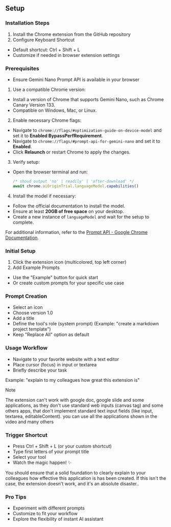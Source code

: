 ## Setup

### Installation Steps

1. Install the Chrome extension from the GitHub repository
2. Configure Keyboard Shortcut
 - Default shortcut: Ctrl + Shift + L
 - Customize if needed in browser extension settings

### Prerequisites

 - Ensure Gemini Nano Prompt API is available in your browser

 1. Use a compatible Chrome version:
   - Install a version of Chrome that supports Gemini Nano, such as Chrome Canary Version 133.
   - Compatible on Windows, Mac, or Linux.

 2. Enable necessary Chrome flags:
   - Navigate to `chrome://flags/#optimization-guide-on-device-model` and set it to **Enabled BypassPerfRequirement**.
   - Navigate to `chrome://flags/#prompt-api-for-gemini-nano` and set it to **Enabled**.
   - Click **Relaunch** or restart Chrome to apply the changes.

 3. Verify setup:
   - Open the browser terminal and run:
     ```javascript
     /* shoud output 'no' | readily' | 'after-download' */
     await chrome.aiOriginTrial.languageModel.capabilities()
     ```

 4. Install the model if necessary:
   - Follow the official documentation to install the model.
   - Ensure at least **20GB of free space** on your desktop.
   - Create a new instance of `languageModel` and wait for the setup to complete.

 For additional information, refer to the [Prompt API - Google Chrome Documentation](https://developer.chrome.com/docs/extensions/ai/prompt-api).


### Initial Setup

1. Click the extension icon (multicolored, top left corner)
2. Add Example Prompts
 - Use the "Example" button for quick start
 - Or create custom prompts for your specific use case

### Prompt Creation

- Select an icon
- Choose version 1.0
- Add a title
- Define the tool's role (system prompt) (Example: "create a markdown project template")
- Keep "Replace All" option as default

### Usage Workflow

- Navigate to your favorite website with a text editor
- Place cursor (focus) in input or textarea
- Briefly describe your task 

Example: "explain to my colleagues how great this extension is"

> [!NOTE]
> The extension can't work with google doc, google slide and some applications, 
> as they don't use standard web inputs (canvas tag) and some others apps, that don't 
> implement standard text input fields (like input, textarea, editableContent).
> you can use all the applications shown in the video and many others


### Trigger Shortcut

- Press Ctrl + Shift + L (or your custom shortcut)
- Type first letters of your prompt title
- Select your tool
- Watch the magic happen! ✨ 

You should ensure that a solid foundation to clearly explain to your colleagues how effective this application is has been created. If this isn't the case, the extension doesn't work, and it's an absolute disaster..


### Pro Tips

- Experiment with different prompts
- Customize to fit your workflow
- Explore the flexibility of instant AI assistant

